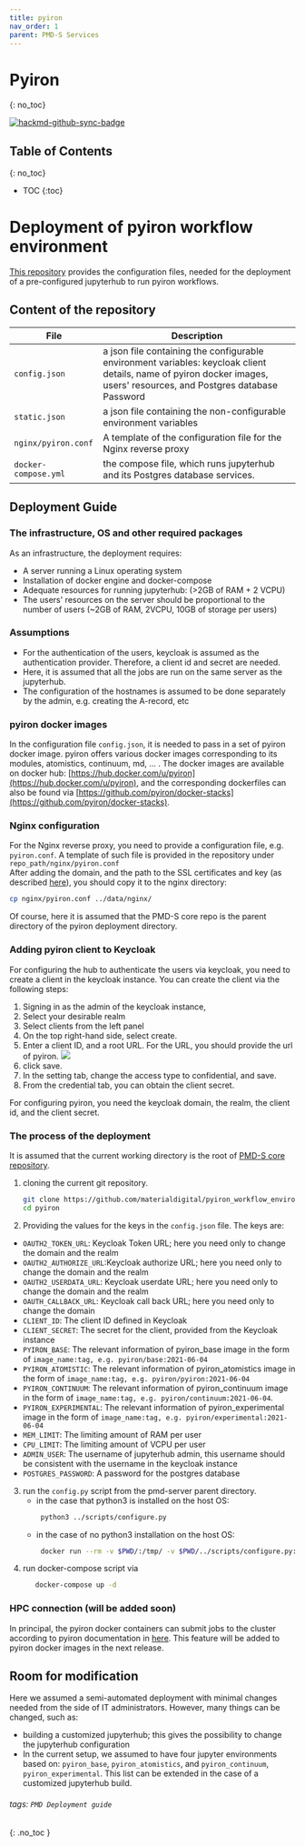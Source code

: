 ```yaml
---
title: pyiron
nav_order: 1
parent: PMD-S Services
---
```


Pyiron
===
{: no_toc}


[![hackmd-github-sync-badge](https://hackmd.io/ut4CsaYCSAq4K3XDOnGAqA/badge)](https://hackmd.io/ut4CsaYCSAq4K3XDOnGAqA)

## Table of Contents
{: no_toc}

- TOC
{:toc}

# Deployment of pyiron workflow environment
[This repository](https://github.com/materialdigital/pyiron_workflow_environment_deployment) provides the configuration files, needed for the deployment of a pre-configured jupyterhub to run pyiron workflows.

## Content of the repository
| File | Description |
| ----------------- | ----------- |
| `config.json` | a json file containing the configurable environment variables: keycloak client details, name of pyiron docker images, users' resources, and Postgres database Password |
| `static.json` | a json file containing the non-configurable environment variables |
| `nginx/pyiron.conf` | A template of the configuration file for the Nginx reverse proxy |
| `docker-compose.yml` | the compose file, which runs jupyterhub and its Postgres database services. |

## Deployment Guide
### The infrastructure, OS and other required packages
As an infrastructure, the deployment requires:  
- A server running a Linux operating system
- Installation of docker engine and docker-compose
- Adequate resources for running jupyterhub: (>2GB of RAM + 2 VCPU)
- The users' resources on the server should be proportional to the number of users (~2GB of RAM, 2VCPU, 10GB of storage per users)

### Assumptions
- For the authentication of the users, keycloak is assumed as the authentication provider. Therefore, a client id and secret are needed.
- Here, it is assumed that all the jobs are run on the same server as the jupyterhub.
- The configuration of the hostnames is assumed to be done separately by the admin, e.g. creating the A-record, etc

### pyiron docker images  
In the configuration file `config.json`, it is needed to pass in a set of pyiron docker image. pyiron offers various docker images corresponding to its modules, atomistics, continuum, md, ... . The docker images are available on docker hub: [https://hub.docker.com/u/pyiron](https://hub.docker.com/u/pyiron), and the corresponding dockerfiles can also be found via [https://github.com/pyiron/docker-stacks](https://github.com/pyiron/docker-stacks).   

### Nginx configuration
For the Nginx reverse proxy, you need to provide a configuration file, e.g. `pyiron.conf`. A template of such file is provided in the repository under `repo_path/nginx/pyiron.conf`  
After adding the domain, and the path to the SSL certificates and key (as described [here](reverse_proxy.md)), you should copy it to the nginx directory:
```bash
cp nginx/pyiron.conf ../data/nginx/
```
Of course, here it is assumed that the PMD-S core repo is the parent directory of the pyiron deployment directory.

### Adding pyiron client to Keycloak
For configuring the hub to authenticate the users via keycloak, you need to create a client in the keycloak instance. You can create the client via the following steps:
1) Signing in as the admin of the keycloak instance,
2) Select your desirable realm
3) Select clients from the left panel
4) On the top right-hand side, select create.
5) Enter a client ID, and a root URL. For the URL, you should provide the url of pyiron.
   ![](client.png)
6) click save.
7) In the setting tab, change the access type to confidential, and save.
8) From the credential tab, you can obtain the client secret.

For configuring pyiron, you need the keycloak domain, the realm, the client id, and the client secret.

### The process of the deployment
It is assumed that the current working directory is the root of [PMD-S core repository](https://github.com/materialdigital/pmd-server).
1) cloning the current git repository.
   ```bash
   git clone https://github.com/materialdigital/pyiron_workflow_environment_deployment.git pyiron/
   cd pyiron
   ```
2) Providing the values for the keys in the `config.json` file. The keys are:
- `OAUTH2_TOKEN_URL`: Keycloak Token URL; here you need only to change the domain and the realm
- `OAUTH2_AUTHORIZE_URL`:Keycloak authorize URL; here you need only to change the domain and the realm
- `OAUTH2_USERDATA_URL`: Keycloak userdate URL; here you need only to change the domain and the realm
- `OAUTH_CALLBACK_URL`: Keycloak call back URL; here you need only to change the domain
- `CLIENT_ID`: The client ID defined in Keycloak
- `CLIENT_SECRET`: The secret for the client, provided from the Keycloak instance
- `PYIRON_BASE`: The relevant information of pyiron_base image in the form of `image_name:tag, e.g. pyiron/base:2021-06-04`
- `PYIRON_ATOMISTIC`: The relevant information of pyiron_atomistics image in the form of `image_name:tag, e.g. pyiron/pyiron:2021-06-04`
- `PYIRON_CONTINUUM`: The relevant information of pyiron_continuum image in the form of `image_name:tag, e.g. pyiron/continuum:2021-06-04`.
- `PYIRON_EXPERIMENTAL`: The relevant information of pyiron_experimental image in the form of `image_name:tag, e.g. pyiron/experimental:2021-06-04`
- `MEM_LIMIT`: The limiting amount of RAM per user
- `CPU_LIMIT`: The limiting amount of VCPU per user
- `ADMIN_USER`: The username of jupyterhub admin, this username should be consistent with the username in the keycloak instance
- `POSTGRES_PASSWORD`: A password for the postgres database

3) run the `config.py` script from the pmd-server parent directory.
   - in the case that python3 is installed on the host OS:
      ```bash
       python3 ../scripts/configure.py
      ```
   - in the case of no python3 installation on the host OS:
      ```bash
       docker run --rm -v $PWD/:/tmp/ -v $PWD/../scripts/configure.py:/tmp/configure.py -w /tmp  python:3-alpine  python configure.py
      ```
4) run docker-compose script via
   ```bash
      docker-compose up -d
   ```


### HPC connection (will be added soon)  
In principal, the pyiron docker containers can submit jobs to the cluster according to pyiron documentation in [here](https://pyiron.readthedocs.io/en/latest/source/installation.html#submit-to-remote-hpc).
This feature will be added to pyiron docker images in the next release.

## Room for modification
Here we assumed a semi-automated deployment with minimal changes needed from the side of IT administrators. However, many things can be changed, such as:
- building a customized jupyterhub; this gives the possibility to change the jupyterhub configuration
- In the current setup, we assumed to have four jupyter environments based on: `pyiron_base`, `pyiron_atomistics`, and `pyiron_continuum`, `pyiron_experimental`. This list can be extended in the case of a customized jupyterhub build.


###### tags: `PMD Deployment guide`
{: .no_toc }
